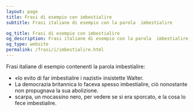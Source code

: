 ```yaml
---
layout: page
title: Frasi di esempio con imbestialire 
subtitle: Frasi italiane di esempio con la parola  imbestialire

og_title: Frasi di esempio con imbestialire 
og_description: Frasi italiane di esempio con la parola  imbestialire
og_type: website
permalink: /frasi/i/imbestialire.html
---
```


Frasi italiane di esempio contenenti la parola imbestialire:


- «Io evito di far imbestialire i nazisti» insistette Walter.
- La democrazia britannica lo faceva spesso imbestialire, ciò nonostante non propugnava la sua abolizione.
- scarpa, un mocassino nero, per vedere se si era sporcato, e la cosa lo fece imbestialire.
